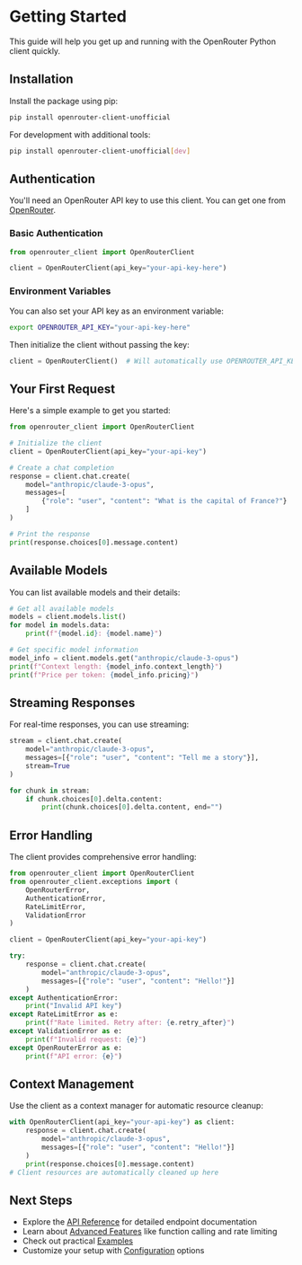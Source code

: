 # Getting Started

This guide will help you get up and running with the OpenRouter Python client quickly.

## Installation

Install the package using pip:

```bash
pip install openrouter-client-unofficial
```

For development with additional tools:
```bash
pip install openrouter-client-unofficial[dev]
```

## Authentication

You'll need an OpenRouter API key to use this client. You can get one from [OpenRouter](https://openrouter.ai/keys).

### Basic Authentication

```python
from openrouter_client import OpenRouterClient

client = OpenRouterClient(api_key="your-api-key-here")
```

### Environment Variables

You can also set your API key as an environment variable:

```bash
export OPENROUTER_API_KEY="your-api-key-here"
```

Then initialize the client without passing the key:

```python
client = OpenRouterClient()  # Will automatically use OPENROUTER_API_KEY
```

## Your First Request

Here's a simple example to get you started:

```python
from openrouter_client import OpenRouterClient

# Initialize the client
client = OpenRouterClient(api_key="your-api-key")

# Create a chat completion
response = client.chat.create(
    model="anthropic/claude-3-opus",
    messages=[
        {"role": "user", "content": "What is the capital of France?"}
    ]
)

# Print the response
print(response.choices[0].message.content)
```

## Available Models

You can list available models and their details:

```python
# Get all available models
models = client.models.list()
for model in models.data:
    print(f"{model.id}: {model.name}")

# Get specific model information
model_info = client.models.get("anthropic/claude-3-opus")
print(f"Context length: {model_info.context_length}")
print(f"Price per token: {model_info.pricing}")
```

## Streaming Responses

For real-time responses, you can use streaming:

```python
stream = client.chat.create(
    model="anthropic/claude-3-opus",
    messages=[{"role": "user", "content": "Tell me a story"}],
    stream=True
)

for chunk in stream:
    if chunk.choices[0].delta.content:
        print(chunk.choices[0].delta.content, end="")
```

## Error Handling

The client provides comprehensive error handling:

```python
from openrouter_client import OpenRouterClient
from openrouter_client.exceptions import (
    OpenRouterError,
    AuthenticationError,
    RateLimitError,
    ValidationError
)

client = OpenRouterClient(api_key="your-api-key")

try:
    response = client.chat.create(
        model="anthropic/claude-3-opus",
        messages=[{"role": "user", "content": "Hello!"}]
    )
except AuthenticationError:
    print("Invalid API key")
except RateLimitError as e:
    print(f"Rate limited. Retry after: {e.retry_after}")
except ValidationError as e:
    print(f"Invalid request: {e}")
except OpenRouterError as e:
    print(f"API error: {e}")
```

## Context Management

Use the client as a context manager for automatic resource cleanup:

```python
with OpenRouterClient(api_key="your-api-key") as client:
    response = client.chat.create(
        model="anthropic/claude-3-opus",
        messages=[{"role": "user", "content": "Hello!"}]
    )
    print(response.choices[0].message.content)
# Client resources are automatically cleaned up here
```

## Next Steps

- Explore the [API Reference](api-reference.md) for detailed endpoint documentation
- Learn about [Advanced Features](advanced-features.md) like function calling and rate limiting
- Check out practical [Examples](examples.md)
- Customize your setup with [Configuration](configuration.md) options